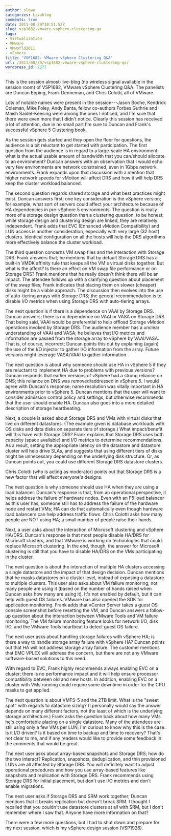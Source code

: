 ```yaml
---
author: slowe
categories: Liveblog
comments: true
date: 2011-08-29T10:51:52Z
slug: vsp1682-vmware-vsphere-clustering-qa
tags:
- Virtualization
- VMware
- VMworld2011
- vSphere
title: 'VSP1682: VMware vSphere Clustering Q&A'
url: /2011/08/29/vsp1682-vmware-vsphere-clustering-qa/
wordpress_id: 2377
---
```


This is the session almost-live-blog (no wireless signal available in the session room) of VSP1682, VMware vSphere Clustering Q&A. The panelists are Duncan Epping, Frank Denneman, and Chris Colotti, all of VMware.

Lots of notable names were present in the session---Jason Boche, Kendrick Coleman, Mike Foley, Andy Banta, fellow co-authors Forbes Guthrie and Maish Saidel-Keesing were among the ones I noticed, and I'm sure that there were even more that I didn't notice. Clearly this session has received a lot of attention, due in no small part I'm sure to Duncan and Frank's successful vSphere 5 Clustering book.

As the session gets started and they open the floor for questions, the audience is a bit reluctant to get started with participation. The first question from the audience is in regard to a large-scale HA environment: what is the actual usable amount of bandwidth that you can/should allocate to an environment? Duncan answers with an observation that I would echo: very few environments are network constrained, even in 1Gbps network environments. Frank expands upon that discussion with a mention that higher network speeds for vMotion will affect DRS and how it will help DRS keep the cluster workload balanced.

The second question regards shared storage and what best practices might exist. Duncan answers first; one key consideration is the vSphere version; for example, what sort of servers could affect your architecture because of HA dependencies in pre-vSphere 5 environments. The question is really more of a storage design question than a clustering question, to be honest; while storage design and clustering design are linked, they are relatively independent. Frank adds that EVC (Enhanced vMotion Compatibility) and LUN access is another consideration, especially with very large (32 host) clusters. Identical configuration on all the hosts will help the DRS algorithms more effectively balance the cluster workload.

The third question concerns VM swap files and the interaction with Storage DRS. Frank answers that; he mentions that by default Storage DRS has a built-in VMDK affinity rule that keeps all the VM's virtual disks together. But what is the affect? Is there an effect on VM swap file performance or on Storage DRS? Frank mentions that he really doesn't think there will be an impact. The attendee follows up with a clarifying question about placement of the swap files; Frank indicates that placing them on slower (cheaper) disks might be a viable approach. The discussion then evolves into the use of auto-tiering arrays with Storage DRS; the general recommendation is to disable I/O metrics when using Storage DRS with auto-tiering arrays.

The next question is if there is a dependence on VAAI by Storage DRS. Duncan answers; there is no dependence on VAAI or VASA on Storage DRS. That being said, VAAI would be preferential to help offload Storage vMotion operations invoked by Storage DRS. The audience member has a unclear understanding of VAAI and VASA; he believes that I/O metrics and information are passed from the storage array to vSphere by VAAI/VASA. That is, of course, incorrect; Duncan points this out by explaining (again) the use of the I/O injector to gather I/O information from the array. Future versions might leverage VASA/VAAI to gather information.

The next question is about why someone should use HA in vSphere 5 if they are reluctant to implement HA due to problems with previous versions? Duncan responds that earlier versions of vSphere had a strong reliance on DNS; this reliance on DNS was removed/addressed in vSphere 5. I would agree with Duncan's response; name resolution was vitally important in HA environments prior to vSphere 5. Duncan mentions that the user will want to consider admission control policy and settings, but otherwise recommends that the user should enable HA. Duncan also goes into a more detailed description of storage heartbeating.

Next, a couple is asked about Storage DRS and VMs with virtual disks that live on different datastores. (The example given is database workloads with OS disks and data disks on separate tiers of storage.) What impact/benefit will this have with Storage DRS? Frank explains that Storage DRS uses both capacity (space available) and I/O metrics to determine recommendations. As a result, setting the appropriate latency on the datastore and datastore cluster will help drive SLAs, and suggests that using different tiers of disks might be unnecessary depending on the underlying disk structure. Or, as Duncan points out, you could use different Storage DRS datastore clusters.

Chris Colotti (who is acting as moderator) points out that Storage DRS is a new factor that will affect everyone's designs.

The next question is why someone should use HA when they are using a load balancer. Duncan's response is that, from an operational perspective, it helps address the failure of hardware nodes. Even with an F5 load balancer as this user has, someone still has to address the failure of the hardware node and restart VMs; HA can do that automatically even though hardware load balancers can help address traffic flows. Chris Colotti asks how many people are NOT using HA; a small number of people raise their hands.

Next, a user asks about the interaction of Microsoft clustering and vSphere HA/DRS. Duncan's response is that most people disable HA/DRS for Microsoft clusters, and that VMware is working on technologies that could replace Microsoft clustering. In the end, though, the answer for Microsoft clustering is still that you have to disable HA/DRS on the VMs participating in the cluster.

The next question is about the interaction of multiple HA clusters accessing a single datastore and the impact of that design decision. Duncan mentions that he masks datastores on a cluster level, instead of exposing a datastore to multiple clusters. This user also asks about VM failure monitoring; not many people are using it (based on the number of hands raised when Duncan asks how many are using it). It's not enabled by default, but it can help with guest OS failures. VMware has also opened the SDK for application monitoring. Frank adds that vCenter Server takes a guest OS console screenshot before resetting the VM, and Duncan answers a follow-up question about the interaction between VMware Tools and VM failure monitoring. The VM failure monitoring feature looks for network I/O, disk I/O, and the VMware Tools heartbeat to detect guest OS failure.

The next user asks about handling storage failures with vSphere HA; is there a way to handle storage array failure with vSphere HA? Duncan points out that HA will not address storage array failure. The customer mentions that EMC VPLEX will address the concern, but there are not any VMware software-based solutions to this need.

With regard to EVC, Frank highly recommends always enabling EVC on a cluster; there is no performance impact and it will help ensure processor compatibility between old and new hosts. In addition, enabling EVC on a cluster with VMs running could require some downtime in order for the CPU masks to get applied.

The next question is about VMFS-5 and the 2TB limit. What is the "sweet spot" with regards to datastore sizing? (I personally would say the answer depends on many different factors, not the least of which is the underlying storage architecture.) Frank asks the question back about how many VMs he's comfortable placing on a single datastore. Many of the attendees are still using only a few VMs per LUN; I'm curious to know why this is the case. Is it I/O driven? Is it based on time to backup and time to recovery? That's not clear to me, and if any readers would like to provide some feedback in the comments that would be great.

The next user asks about array-based snapshots and Storage DRS; how do the two interact? Replication, snapshots, deduplication, and thin provisioned LUNs are all affected by Storage DRS. You will definitely want to adjust operational procedures and how you use array-based features like snapshots and replication with Storage DRS. Frank recommends using Storage DRS for initial placement, but don't use I/O metrics and don't enable migrations.

The next user asks if Storage DRS and SRM work together; Duncan mentions that it breaks replication but doesn't break SRM. I thought I recalled that you couldn't use datastore clusters at all with SRM, but I don't remember where I saw that. Anyone have more information on that?

There were a few more questions, but I had to shut down and prepare for my next session, which is my vSphere design session (VSP1926).
